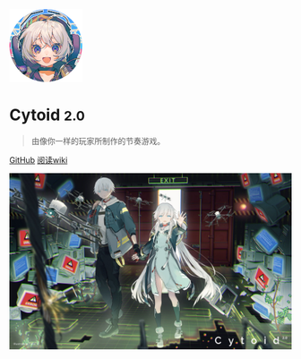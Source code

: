 <img src="/./site-source/pic/cytoid-girl.png" data-origin="./site-source/pic/cytoid-girl.png" alt="logo" style="width:130px;">

# Cytoid <small> 2.0 </small>

> 由像你一样的玩家所制作的节奏游戏。

[GitHub](https://github.com/Cytoid/Cytoid)
[阅读wiki](#cytoid-中文wiki)

<!-- background image -->

![](./site-source/pic/background.jpg)

